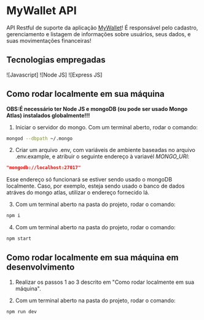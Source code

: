 # MyWallet API

API Restful de suporte da aplicação [MyWallet](https://github.com/JorgeMalaquias/projeto13-mywallet-front)!
É responsável pelo cadastro, gerenciamento e listagem de informações sobre usuários, seus dados, e suas movimentações financeiras!

## Tecnologias empregadas
![Javascript]
![Node JS]
![Express JS]

## Como rodar localmente em sua máquina

   **OBS:É necessário ter Node JS e mongoDB (ou pode ser usado Mongo Atlas) instalados globalmente!!!**
   
1. Iniciar o servidor do mongo. Com um terminal aberto, rodar o comando:

```bash
mongod --dbpath ~/.mongo  
```

2. Criar um arquivo .env, com variáveis de ambiente baseadas no arquivo .env.example, e atribuir o seguinte endereço à variavél _MONGO_URI_:

```json
"mongodb://localhost:27017"
```

Esse endereço só funcionará se estiver sendo usado o mongoDB localmente. Caso, por exemplo, esteja sendo usado o banco de dados atráves do mongo atlas, utilizar o endereço fornecido lá.

3. Com um  terminal aberto na pasta do projeto, rodar o comando: 

```bash
npm i   
```

4. Com um  terminal aberto na pasta do projeto, rodar o comando: 

```bash
npm start   
```

## Como rodar localmente em sua máquina em desenvolvimento

1. Realizar os passos 1 ao 3 descrito em "Como rodar localmente em sua máquina".

2. Com um  terminal aberto na pasta do projeto, rodar o comando: 

```bash
npm run dev   
```
